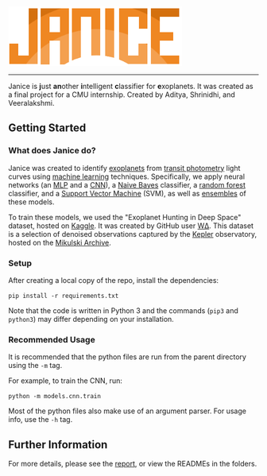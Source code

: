 ![](https://raw.githubusercontent.com/adityaradk/janice/master/assets/logo.png)
___


Janice is **j**ust **an**other **i**ntelligent **c**lassifier for **e**xoplanets. It was created as a final project for a CMU internship. Created by Aditya, Shrinidhi, and Veeralakshmi.

## Getting Started

### What does Janice do?

Janice was created to identify [exoplanets](https://en.wikipedia.org/wiki/Exoplanet) from [transit photometry](https://en.wikipedia.org/wiki/Methods_of_detecting_exoplanets#Transit_photometry) light curves using [machine learning](https://en.wikipedia.org/wiki/Machine_learning) techniques. Specifically, we apply neural networks (an [MLP](https://en.wikipedia.org/wiki/Multilayer_perceptron) and a [CNN](https://en.wikipedia.org/wiki/Convolutional_neural_network)), a [Naive Bayes](https://en.wikipedia.org/wiki/Naive_Bayes_classifier) classifier, a [random forest](https://en.wikipedia.org/wiki/Random_forest) classifier, and a [Support Vector Machine](https://en.wikipedia.org/wiki/Support_vector_machine) (SVM), as well as [ensembles](https://en.wikipedia.org/wiki/Ensemble_learning) of these models.

To train these models, we used the "Exoplanet Hunting in Deep Space" dataset, hosted on [Kaggle](https://www.kaggle.com/keplersmachines/kepler-labelled-time-series-data). It was created by GitHub user [WΔ](https://github.com/winterdelta). This dataset is a selection of denoised observations captured by the [Kepler](https://en.wikipedia.org/wiki/Kepler_space_telescope) observatory, hosted on the [Mikulski Archive](https://archive.stsci.edu/). 

### Setup

After creating a local copy of the repo, install the dependencies:

```
pip install -r requirements.txt
```

Note that the code is written in Python 3 and the commands (`pip3` and `python3`) may differ depending on your installation.

### Recommended Usage

It is recommended that the python files are run from the parent directory using the `-m` tag.

For example, to train the CNN, run:

    python -m models.cnn.train

Most of the python files also make use of an argument parser. For usage info, use the `-h` tag.

## Further Information

For more details, please see the [report](https://raw.githubusercontent.com/adityaradk/janice/master/report.pdf), or view the READMEs in the folders.
